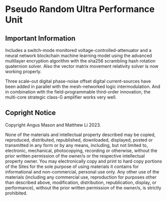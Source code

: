 # Pseudo Random Ultra Performance Unit

## Important Information

Includes a switch-mode monitored voltage-controlled-attenuator and a neural network blockchain machine learning model using the advanced multilayer encryption algorithm with the sha256 scrambling hash rotation quaternion solver. Also the vector matrix movement relativity solver is now working properly.

Three scale-out digital phase-noise offset digital current-sources have been added in parallel with the mesh-networked logic intermodulation. And in combination with the field-programmable third-order innovation, the multi-core strategic class-G amplifier works very well.

## Copright Notice

Copyright Angus Mason and Matthew Li 2023.

None of the materials and intellectual property described may be copied, reproduced, distributed, republished, downloaded, displayed, posted or transmitted in any form or by any means, including, but not limited to, electronic, mechanical, photocopying, recording or otherwise, without the prior written permission of the owner/s or the respective intellectual property owner. You may electronically copy and print to hard copy portions of the Sites for the sole purpose of using materials it contains for informational and non-commercial, personal use only. Any other use of the materials (including any commercial use, reproduction for purposes other than described above, modification, distribution, republication, display, or performance), without the prior written permission of the owner/s, is strictly prohibited.
